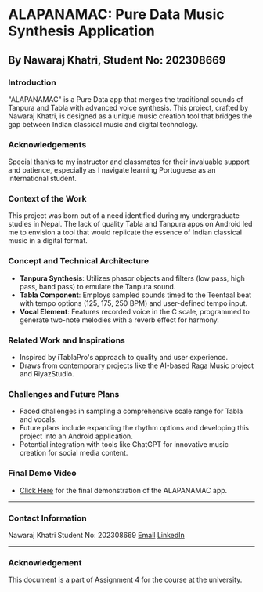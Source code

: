 # ALAPANAMAC: Pure Data Music Synthesis Application
## By Nawaraj Khatri, Student No: 202308669

### Introduction
"ALAPANAMAC" is a Pure Data app that merges the traditional sounds of Tanpura and Tabla with advanced voice synthesis. This project, crafted by Nawaraj Khatri, is designed as a unique music creation tool that bridges the gap between Indian classical music and digital technology.

### Acknowledgements
Special thanks to my instructor and classmates for their invaluable support and patience, especially as I navigate learning Portuguese as an international student.

### Context of the Work
This project was born out of a need identified during my undergraduate studies in Nepal. The lack of quality Tabla and Tanpura apps on Android led me to envision a tool that would replicate the essence of Indian classical music in a digital format.

### Concept and Technical Architecture
- **Tanpura Synthesis**: Utilizes phasor objects and filters (low pass, high pass, band pass) to emulate the Tanpura sound.
- **Tabla Component**: Employs sampled sounds timed to the Teentaal beat with tempo options (125, 175, 250 BPM) and user-defined tempo input.
- **Vocal Element**: Features recorded voice in the C scale, programmed to generate two-note melodies with a reverb effect for harmony.

### Related Work and Inspirations
- Inspired by iTablaPro's approach to quality and user experience.
- Draws from contemporary projects like the AI-based Raga Music project and RiyazStudio.

### Challenges and Future Plans
- Faced challenges in sampling a comprehensive scale range for Tabla and vocals.
- Future plans include expanding the rhythm options and developing this project into an Android application.
- Potential integration with tools like ChatGPT for innovative music creation for social media content.

### Final Demo Video
- [Click Here](#) for the final demonstration of the ALAPANAMAC app.

---

### Contact Information
Nawaraj Khatri
Student No: 202308669
[Email](#)
[LinkedIn](#)

---

### Acknowledgement
This document is a part of Assignment 4 for the course at the university.

